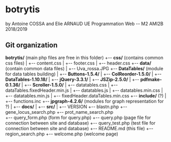# botrytis

by Antoine COSSA and Elie ARNAUD
UE Programmation Web -- M2 AMI2B 2018/2019

## Git organization

**botrytis/** (main php files are free in this folder)
+-- **css/**  (contains common css files)
|   +-- content.css
|   +-- footer.css
|   +-- header.css
+-- **data/** (contain common data files)
|   +-- Uva_rossa.JPG
+-- **DataTables/** (module for data tables building)
|   +-- **Buttons-1.5.4/**
|   +-- **ColReorder-1.5.0/**
|   +-- **DataTables-1.10.18/**
|   +-- **jQuery-3.3.1/**
|   +-- **JSZip-2.5.0/**
|   +-- **pdfmake-0.1.36/**
|   +-- **Scroller-1.5.0/**
|   +-- datatables.css
|   +-- dataTables.fixedHeader.min.js
|   +-- datatables.js
|   +-- datatables.min.css
|   +-- datatables.min.js
|   +-- fixedHeader.dataTables.min.css
+-- **include/**  (?)
|   +-- functions.inc
+-- **jpgraph-4.2.6/**  (modules for graph representation for ?)
|   +-- **docs/**
|   +-- **src/**
|   +-- VERSION
+-- blastn.php
+-- gene_locus_search.php
+-- prot_name_search.php    
+-- query_form.php    (form for query.php)
+-- query.php   (page file for connection between site and database)
+-- query_test.php    (test file for connection between site and database)
+-- README.md   (this file)
+-- region_search.php 
+-- welcome.php   (welcome page)

